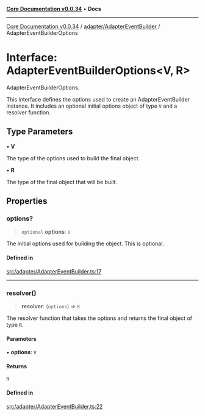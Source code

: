 [**Core Documentation v0.0.34**](../../../README.md) • **Docs**

***

[Core Documentation v0.0.34](../../../modules.md) / [adapter/AdapterEventBuilder](../README.md) / AdapterEventBuilderOptions

# Interface: AdapterEventBuilderOptions\<V, R\>

AdapterEventBuilderOptions.

This interface defines the options used to create an AdapterEventBuilder instance.
It includes an optional initial options object of type `V` and a resolver function.

## Type Parameters

• **V**

The type of the options used to build the final object.

• **R**

The type of the final object that will be built.

## Properties

### options?

> `optional` **options**: `V`

The initial options used for building the object. This is optional.

#### Defined in

[src/adapter/AdapterEventBuilder.ts:17](https://github.com/stonemjs/core/blob/805ab978d87a028eb5ea9c9da928beb091ec1971/src/adapter/AdapterEventBuilder.ts#L17)

***

### resolver()

> **resolver**: (`options`) => `R`

The resolver function that takes the options and returns the final object of type `R`.

#### Parameters

• **options**: `V`

#### Returns

`R`

#### Defined in

[src/adapter/AdapterEventBuilder.ts:22](https://github.com/stonemjs/core/blob/805ab978d87a028eb5ea9c9da928beb091ec1971/src/adapter/AdapterEventBuilder.ts#L22)
